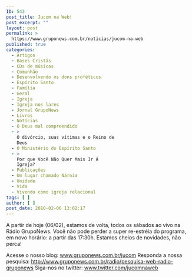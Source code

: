 ```yaml
---
ID: 543
post_title: Jucom na Web!
post_excerpt: ""
layout: post
permalink: >
  https://www.gruponews.com.br/noticias/jucom-na-web
published: true
categories:
  - Artigos
  - Bases Cristãs
  - CDs de músicas
  - Comunhão
  - Desenvolvendo os dons proféticos
  - Espírito Santo
  - Família
  - Geral
  - Igreja
  - Igreja nos lares
  - Jornal GrupoNews
  - Livros
  - Notícias
  - O Deus mal compreendido
  - >
    O divórcio, suas vítimas e o Reino de
    Deus
  - O Ministério do Espírito Santo
  - >
    Por que Você Não Quer Mais Ir À
    Igreja?
  - Publicações
  - Um lugar chamado Nárnia
  - Unidade
  - Vida
  - Vivendo como igreja relacional
tags: [ ]
author: [ ]
post_date: 2010-02-06 13:02:17
---
```

A partir de hoje (06/02), estamos de volta, todos os sábados ao vivo na Rádio GrupoNews. Você não pode perder a super re-estréia do programa, em novo horário: a partir das 17:30h. Estamos cheios de novidades, não perca!

Acesse o nosso blog: <a href="http://www.gruponews.com.br/jucom">www.gruponews.com.br/jucom</a>
Responda a nossa pesquisa: <a href="http://www.gruponews.com.br/radio/pesquisa-web-radio-gruponews">http://www.gruponews.com.br/radio/pesquisa-web-radio-gruponews</a>
Siga-nos no twitter: <a href="http://www.twitter.com/jucomnaweb" target="_blank">www.twitter.com/jucomnaweb</a>